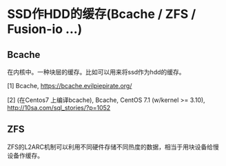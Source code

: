 # SSD作HDD的缓存(Bcache / ZFS / Fusion-io ...)

## Bcache

在内核中。一种块层的缓存。比如可以用来将ssd作为hdd的缓存。

[1] Bcache, https://bcache.evilpiepirate.org/

[2] (在Centos7 上编译bcache), Bcache, CentOS 7.1 (w/kernel >= 3.10), http://10sa.com/sql_stories/?p=1052


## ZFS

ZFS的L2ARC机制可以利用不同硬件存储不同热度的数据，相当于用块设备给慢设备作缓存。